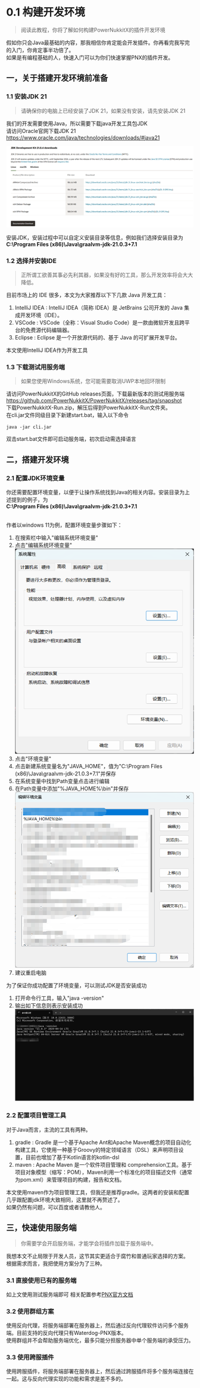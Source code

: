 # 0.1 构建开发环境
> 阅读此教程，你将了解如何构建PowerNukkitX的插件开发环境

假如你只会Java最基础的内容，那我相信你肯定能会开发插件。你再看完我写完的入门，你肯定事半功倍了。
<br />如果是有编程基础的人，快速入门可以为你们快速掌握PNX的插件开发。

## 一，关于搭建开发环境前准备
### 1.1 安装JDK 21
> 请确保你的电脑上已经安装了JDK 21，如果没有安装，请先安装JDK 21

我们的开发需要使用Java，所以需要下载java开发工具包JDK
<br />请访问Oracle官网下载JDK 21
https://www.oracle.com/java/technologies/downloads/#java21

![img.png](image/第一节/img.png)

安装JDK，安装过程中可以自定义安装目录等信息，例如我们选择安装目录为**C:\Program Files (x86)\Java\graalvm-jdk-21.0.3+7.1**

### 1.2 选择并安装IDE
> 正所谓工欲善其事必先利其器，如果没有好的工具，那么开发效率将会大大降低。

目前市场上的 IDE 很多，本文为大家推荐以下下几款 Java 开发工具：
1. IntelliJ IDEA : IntelliJ IDEA（简称 IDEA）是 JetBrains 公司开发的 Java 集成开发环境（IDE）。
2. VSCode : VSCode（全称：Visual Studio Code）是一款由微软开发且跨平台的免费源代码编辑器。
3. Eclipse : Eclipse 是一个开放源代码的、基于 Java 的可扩展开发平台。

本文使用IntelliJ IDEA作为开发工具
 
### 1.3 下载测试用服务端
> 如果您使用Windows系统，您可能需要取消UWP本地回环限制

请访问PowerNukkitX的GitHub releases页面，下载最新版本的测试用服务端
<br />https://github.com/PowerNukkitX/PowerNukkitX/releases/tag/snapshot
<br />下载PowerNukkitX-Run.zip，解压后得到PowerNukkitX-Run文件夹。
<br />在cli.jar文件同级目录下新建start.bat，输入以下命令
```shell
java -jar cli.jar
```
双击start.bat文件即可启动服务端，初次启动需选择语言

## 二，搭建开发环境
### 2.1 配置JDK环境变量
你还需要配置环境变量，以便于让操作系统找到Java的相关内容。安装目录为上述提到的例子，为
<br />**C:\Program Files (x86)\Java\graalvm-jdk-21.0.3+7.1**

<br />作者以windows 11为例，配置环境变量步骤如下：
1. 在搜索栏中输入"编辑系统环境变量"
2. 点击"编辑系统环境变量"
   ![img_1.png](image/第一节/img_1.png)
3. 点击"环境变量"
4. 点击新建系统变量名为"JAVA_HOME"，值为"C:\Program Files (x86)\Java\graalvm-jdk-21.0.3+7.1"并保存
5. 在系统变量中找到Path变量点击进行编辑
6. 在Path变量中添加"%JAVA_HOME%\bin"并保存
   ![img_2.png](image/第一节/img_2.png)
7. 建议重启电脑

为了保证你成功配置了环境变量，可以测试JDK是否安装成功
1. 打开命令行工具，输入"java -version"
2. 输出如下信息则表示安装成功
   ![img_3.png](image/第一节/img_3.png)

### 2.2 配置项目管理工具
对于Java而言，主流的工具有两种。
<br />
1. gradle : Gradle 是一个基于Apache Ant和Apache Maven概念的项目自动化构建工具，它使用一种基于Groovy的特定领域语言（DSL）来声明项目设置，目前也增加了基于Kotlin语言的kotlin-dsl
2. maven : Apache Maven 是一个软件项目管理和 comprehension工具。基于项目对象模型（缩写：POM），Maven利用一个标准化的项目描述文件（通常为pom.xml）来管理项目的构建，报告和文档。

本文使用maven作为项目管理工具，但我还是推荐gradle。这两者的安装和配置几乎跟配置jdk环境大致相同，这里就不再赘述了。
<br />如果仍然有问题，可以百度或者请教他人。

## 三，快速使用服务端
> 你需要学会开启服务端，才能学会将插件加载于服务端中。

我想本文不止局限于开发人员，这节其实更适合于腐竹和普通玩家选择的方案。
<br />根据需求而言，我把使用方案分为了三种。

### 3.1 直接使用已有的服务端
如上文使用测试服务端即可
相关配置参考[PNX官方文档](https://docs-pnx.pages.dev/)

### 3.2 使用群组方案
使用反向代理，将服务端部署在服务器上，然后通过反向代理软件访问多个服务端。目前支持的反向代理只有Waterdog-PNX版本。
<br />使用群组并不会帮助服务端优化，最多只能分担服务器中单个服务端的承受压力。

### 3.3 使用跨服插件
使用跨服插件，将服务端部署在服务器上，然后通过跨服插件将多个服务端连接在一起。这与反向代理实现的功能和需求是差不多的。












